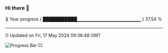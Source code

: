 ### Hi there 👋

⏳ Year progress { ███████████▁▁▁▁▁▁▁▁▁▁▁▁▁▁▁▁▁▁▁ } 37.54 %

---

⏰ Updated on Fri, 17 May 2024 09:36:48 GMT

![Progress Bar CI](https://github.com/IshwaranRudhara/GIT-ACTION/workflows/Progress%20Bar%20CI/badge.svg)

